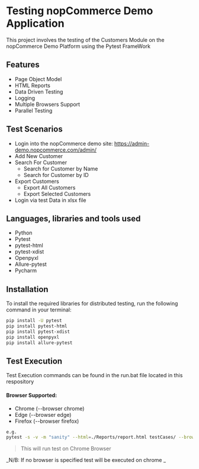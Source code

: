# Testing nopCommerce Demo Application
This project involves the testing of the Customers Module on the nopCommerce Demo Platform using the Pytest FrameWork

## Features
- Page Object Model
- HTML Reports
- Data Driven Testing
- Logging
- Multiple Browsers Support
- Parallel Testing

## Test Scenarios
- Login into the nopCommerce demo site: https://admin-demo.nopcommerce.com/admin/
- Add New Customer
- Search For Customer
   - Search for Customer by Name
   - Search for Customer by ID
- Export Customers
     - Export All Customers
     - Export Selected Customers
- Login via test Data in xlsx file

## Languages, libraries and tools used
- Python
- Pytest
- pytest-html
- pytest-xdist
- Openpyxl
- Allure-pytest
- Pycharm

## Installation
To install the required libraries for distributed testing, run the following command in your terminal:
```bash
pip install -U pytest
pip install pytest-html
pip install pytest-xdist
pip install openpyxl
pip install allure-pytest
```

## Test Execution
Test Execution commands can be found in the run.bat file located in this respository 

#### Browser Supported:
- Chrome (--browser chrome)
- Edge (--browser edge)
- Firefox (--browser firefox)
  
```bash
e.g.
pytest -s -v -m "sanity" --html=./Reports/report.html testCases/ --browser chrome
```
> This will run test on Chrome Browser

_N/B: If no browser is specified test will be executed on chrome
_
